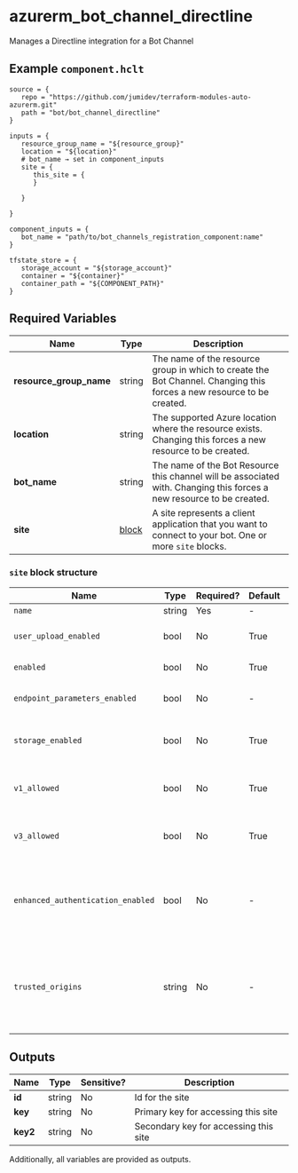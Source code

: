# azurerm_bot_channel_directline

Manages a Directline integration for a Bot Channel

## Example `component.hclt`

```hcl
source = {
   repo = "https://github.com/jumidev/terraform-modules-auto-azurerm.git"   
   path = "bot/bot_channel_directline"   
}

inputs = {
   resource_group_name = "${resource_group}"   
   location = "${location}"   
   # bot_name → set in component_inputs
   site = {
      this_site = {
      }
      
   }
   
}

component_inputs = {
   bot_name = "path/to/bot_channels_registration_component:name"   
}

tfstate_store = {
   storage_account = "${storage_account}"   
   container = "${container}"   
   container_path = "${COMPONENT_PATH}"   
}

```

## Required Variables

| Name | Type |  Description |
| ---- | --------- |  ----------- |
| **resource_group_name** | string |  The name of the resource group in which to create the Bot Channel. Changing this forces a new resource to be created. | 
| **location** | string |  The supported Azure location where the resource exists. Changing this forces a new resource to be created. | 
| **bot_name** | string |  The name of the Bot Resource this channel will be associated with. Changing this forces a new resource to be created. | 
| **site** | [block](#site-block-structure) |  A site represents a client application that you want to connect to your bot. One or more `site` blocks. | 

### `site` block structure

| Name | Type | Required? | Default | Description |
| ---- | ---- | --------- | ------- | ----------- |
| `name` | string | Yes | - | The name of the site |
| `user_upload_enabled` | bool | No | True | Is the user upload enabled for this site? Defaults to 'true'. |
| `enabled` | bool | No | True | Enables/Disables this site. Defaults to 'true'. |
| `endpoint_parameters_enabled` | bool | No | - | Is the endpoint parameters enabled for this site? |
| `storage_enabled` | bool | No | True | Is the storage site enabled for detailed logging? Defaults to 'true'. |
| `v1_allowed` | bool | No | True | Enables v1 of the Directline protocol for this site. Defaults to 'true'. |
| `v3_allowed` | bool | No | True | Enables v3 of the Directline protocol for this site. Defaults to 'true'. |
| `enhanced_authentication_enabled` | bool | No | - | Enables additional security measures for this site, see [Enhanced Directline Authentication Features](https://blog.botframework.com/2018/09/25/enhanced-direct-line-authentication-features). Disabled by default. |
| `trusted_origins` | string | No | - | This field is required when 'is_secure_site_enabled' is enabled. Determines which origins can establish a Directline conversation for this site. |



## Outputs

| Name | Type | Sensitive? | Description |
| ---- | ---- | --------- | --------- |
| **id** | string | No  | Id for the site | 
| **key** | string | No  | Primary key for accessing this site | 
| **key2** | string | No  | Secondary key for accessing this site | 

Additionally, all variables are provided as outputs.
